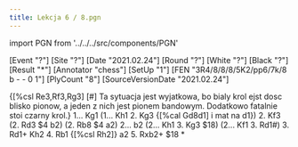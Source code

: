 ```yaml
---
title: Lekcja 6 / 8.pgn
---
```


import PGN from '../../../src/components/PGN'

<PGN>
[Event "?"]
[Site "?"]
[Date "2021.02.24"]
[Round "?"]
[White "?"]
[Black "?"]
[Result "*"]
[Annotator "chess"]
[SetUp "1"]
[FEN "3R4/8/8/8/5K2/pp6/7k/8 b - - 0 1"]
[PlyCount "8"]
[SourceVersionDate "2021.02.24"]

 {[%csl Re3,Rf3,Rg3] [#] Ta sytuacja jest wyjatkowa, bo bialy krol ejst dosc blisko pionow, a jeden z nich jest pionem bandowym. Dodatkowo fatalnie stoi czarny krol.} 1... Kg1 (1... Kh1 2. Kg3 {[%cal Gd8d1] i mat na d1}) 2. Kf3 (2. Rd3 $4 b2) (2. Rb8 $4 a2) 2... b2 (2... Kh1 3. Kg3 $18) (2... Kf1 3. Rd1#) 3. Rd1+ Kh2 4. Rb1 {[%csl Rh2]} a2 5. Rxb2+ $18 *


</PGN>
